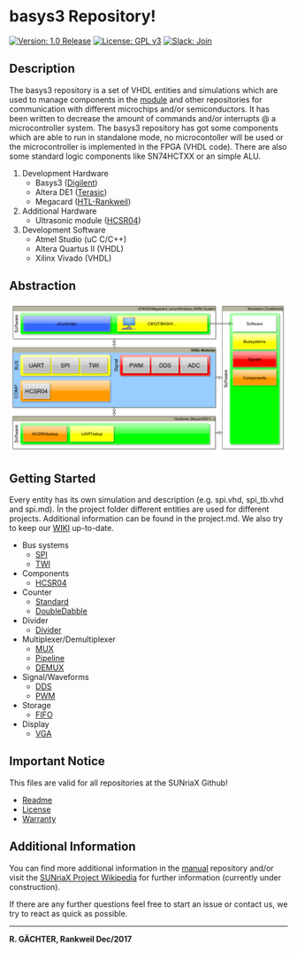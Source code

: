 ﻿# basys3 Repository!

[![Version: 1.0 Release](https://img.shields.io/badge/Version-1.0%20Release-green.svg)](https://github.com/sunriax) [![License: GPL v3](https://img.shields.io/badge/License-GPL%20v3-blue.svg)](https://www.gnu.org/licenses/gpl-3.0) [![Slack: Join](https://img.shields.io/badge/Slack-Join-blue.svg)](https://join.slack.com/t/sunriax-technology/shared_invite/enQtMjg3OTE2MjIyMTE2LTU1MmEwNmY5Y2Y3MTNjNzFhYzE5NTFkYWY4NzE0YmQzNzA5NjBkMWQ3ODkyNDI1NjJmMGIwYzMwOGI5ZjA2MDg)

## Description

The basys3 repository is a set of VHDL entities and simulations which are used to manage components in the [module](https://github.com/sunriax/module) and other repositories for communication with different microchips and/or semiconductors. It has been written to decrease the amount of commands and/or interrupts @ a microcontroller system. The basys3 repository has got some components which are able to run in standalone mode, no microcontoller will be used or the microcontroller is implemented in the FPGA (VHDL code). There are also some standard logic components like SN74HCTXX or an simple ALU.

1. Development Hardware
   * Basys3 ([Digilent](https://reference.digilentinc.com/reference/programmable-logic/basys-3/start))
   * Altera DE1 ([Terasic](http://www.terasic.com.tw/cgi-bin/page/archive.pl?Language=English&CategoryNo=53&No=83))
   * Megacard ([HTL-Rankweil](http://www.htl-rankweil.at/))
1. Additional Hardware
   * Ultrasonic module ([HCSR04](https://cdn.sparkfun.com/datasheets/Sensors/Proximity/HCSR04.pdf))
1. Development Software
   * Atmel Studio (uC C/C++)
   * Altera Quartus II (VHDL)
   * Xilinx Vivado (VHDL)

## Abstraction

![Graphical Description](https://raw.githubusercontent.com/sunriax/manual/master/docs/image/basys3_abstraction.png "Graphical Description")

## Getting Started

Every entity has its own simulation and description (e.g. spi.vhd, spi_tb.vhd and spi.md). Ín the project folder different entities are used for different projects. Additional information can be found in the project.md. We also try to keep our [WIKI](https://wiki.sunriax.at) up-to-date.

* Bus systems
  * [SPI](./modules/bus/spi.md)
  * [TWI](./modules/bus/twi.md)
* Components
  * [HCSR04](./modules/component/hcsr04.md)
* Counter
  * [Standard](./modules/component/standard.md)
  * [DoubleDabble](./modules/component/dd.md)
* Divider
  * [Divider](./modules/divider/divider.md)
* Multiplexer/Demultiplexer
  * [MUX](./modules/demux/mux.md)
  * [Pipeline](./modules/demux/pipeline.md)
  * [DEMUX](./modules/demux/demux.md)
* Signal/Waveforms
  * [DDS](./modules/signal/dds.md)
  * [PWM](./modules/signal/pwm.md)
* Storage
  * [FIFO](./modules/storage/fifo.md)
* Display
  * [VGA](./modules/display/vga.md)

## Important Notice

This files are valid for all repositories at the SUNriaX Github!
* [Readme](https://github.com/sunriax/manual/blob/master/README.md)
* [License](https://github.com/sunriax/manual/blob/master/LICENSE.md)
* [Warranty](https://github.com/sunriax/manual/blob/master/WARRANTY.md)

## Additional Information

You can find more additional information in the [manual](https://github.com/sunriax/manual/tree/master/docs) repository and/or visit the [SUNriaX Project Wikipedia](https://wiki.sunriax.at/) for further information (currently under construction).

If there are any further questions feel free to start an issue or contact us, we try to react as quick as possible.

---
**R. GÄCHTER, Rankweil Dec/2017**